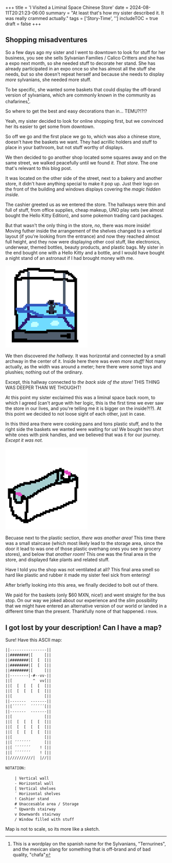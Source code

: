 +++
title = 'I Visited a Liminal Space Chinese Store'
date = 2024-08-11T20:21:23-06:00
summary = "At least that's how my sister described it. It was really crammed actually."
tags = ['Story-Time', '']
includeTOC = true
draft = false
+++

## Shopping misadventures

So a few days ago my sister and I went to downtown to look for stuff for her business, you see she sells Sylvanian Families / Calico Critters and she has a expo next month, so she needed stuff to decorate her stand. She has already participated in an expo once so she has almost all the stuff she needs, but so she doesn't repeat herself and because she needs to display _more_ sylvanians, she needed more stuff.

To be specific, she wanted some baskets that could display the off-brand version of sylvanians, which are commonly known in the community as chafarines[^1].

So where to get the best and easy decorations than in... TEMU?!?!?

Yeah, my sister decided to look for online shopping first, but we convinced her its easier to get some from downtown.

So off we go and the first place we go to, which was also a chinese store, doesn't have the baskets we want. They had acrillic holders and stuff to place in your bathroom, but not stuff worthy of displays.

We then decided to go another shop located some squares away and on the same street, we walked peacefully until we found _it. That store_. The one that's relevant to this blog post.

It was located on the other side of the street, next to a bakery and another store, it didn't have anything special to make it pop up. Just their logo on the front of the building and windows displays covering the _magic hidden inside._

The cashier greeted us as we entered the store. The hallways were thin and full of stuff, from office supplies, cheap makeup, UNO play sets (we almost bought the Hello Kitty Edition), and some pokemon trading card packages.

But that wasn't the only thing in the store, _no_, there was more inside! Moving futher inside the arrangement of the shelves changed to a vertical layout (if you're looking from the entrance) and now they reached almost full height, and they now were displaying other cool stuff, like electronics, underwear, themed bottles, beauty products, and plastic bags. My sister in the end bought one with a Hello Kitty and a bottle, and I would have bought a night stand of an astronaut if I had brought money with me.

![Cool night stand recreation](./cool-nightstand-i-found.png "Rough pixel art recreation of the night stand in question. It had a glittery blue liquid, a floating astronaut and lights which could be switched on for a cool effect.")

We then discovered _the hallway._ It was horizontal and connected by a small archway in the center of it. Inside here there was even _more stuff!_ Not many actually, as the width was around a meter; here there were some toys and plushies; nothing out of the ordinary.

Except, this hallway connected to _the back side of the store!_ THIS THING WAS DEEPER THAN WE THOUGHT!

At this point my sister exclaimed this was a liminal space back room, to which I agreed (can't argue with her logic, this is the first time we ever saw the store in our lives, and you're telling me it is bigger on the inside?!?). At this point we decided to not loose sight of each other, just in case.

In this third area there were cooking pans and tons plastic stuff, and to the right side the baskets we wanted were waiting for us! We bought two short white ones with pink handles, and we believed that was it for our journey. _Except it was not._

![Basket recreation](./white-baskets.png "A rough pixel art recreation of one of baskets we bought.")

Becuase next to the plastic section, _there was another area!_ This time there was a small staircase (which most likely lead to the storage area, since the door it lead to was one of those plastic overhang ones you see in grocery stores), and below that _another room!_ This one was the final area in the store, and displayed fake plants and related stuff.

Have I told you the shop was not ventilated at all? This final area smell so hard like plastic and rubber it made my sister feel sick from entering!

After briefly looking into this area, we finally decided to bolt out of there.

We paid for the baskets (only $60 MXN, nice!) and went straight for the bus stop. On our way we joked about our experience and the _slim_ possibility that we might have entered an alternative version of our world or landed in a different time than the present. Thankfully none of that happened. <small>I think.</small>

## I got lost by your description! Can I have a map?

Sure! Have this ASCII map:

```
||----------------||
||########|[     [||
||########|[  [  [||
||########|[  [  [||
||########|[     [||
||--------|-#--vv-||
||[         ^  vv[||
||[  [  [  [  [  [||
||[  [  [  [  [  [||
||[              [||
||-------  -------||
||[´´´´´´  ´´´´´´[||
||-------  -------||
||[              [||
||[  [  [  [  [  [||
||[  [  [  [  [  [||
||[  [  [  [  [  [||
||[              [||
||[ ´´´´´´´      [||
||[ ´´´´´´´    ! [||
||[ ´´´´´´´    ! [||
||//////////|  |//||

NOTATION:

    | Vertical wall
    - Horizontal wall
    [ Vertical shelves
    ´ Horizontal shelves
    ! Cashier stand
    # Unaccesable area / Storage
    ^ Upwards stairway
    v Downwards stairway
    / Window filled with stuff
```

Map is not to scale, so its more like a sketch.

[^1]: This is a wordplay on the spanish name for the Sylvanians, "Ternurines", and the mexican slang for something that is off-brand and of bad quality, "chafa"

